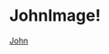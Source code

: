 # JohnImage!
[John](https://user-images.githubusercontent.com/105285883/173368819-f05a6674-1f62-404c-a34f-8f1af31195a2.JPG)
